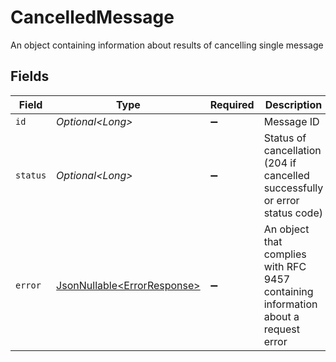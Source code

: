 # CancelledMessage

An object containing information about results of cancelling single message


## Fields

| Field                                                                              | Type                                                                               | Required                                                                           | Description                                                                        | Example                                                                            |
| ---------------------------------------------------------------------------------- | ---------------------------------------------------------------------------------- | ---------------------------------------------------------------------------------- | ---------------------------------------------------------------------------------- | ---------------------------------------------------------------------------------- |
| `id`                                                                               | *Optional\<Long>*                                                                  | :heavy_minus_sign:                                                                 | Message ID                                                                         | 43456                                                                              |
| `status`                                                                           | *Optional\<Long>*                                                                  | :heavy_minus_sign:                                                                 | Status of cancellation (204 if cancelled successfully or error status code)        | 400                                                                                |
| `error`                                                                            | [JsonNullable\<ErrorResponse>](../../models/components/ErrorResponse.md)           | :heavy_minus_sign:                                                                 | An object that complies with RFC 9457 containing information about a request error |                                                                                    |